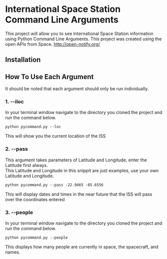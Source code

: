 # International Space Station Command Line Arguments 
This project will allow you to see International Space Station information using Python Command Line Arguments.  This project was created using the open APIs from Space.
http://open-notify.org/


## Installation


## How To Use Each Argument
It should be noted that each argument should only be run individually.

### 1.  --iloc

In your terminal window navigate to the directory you cloned the project and run the command below.  
```
python pycommand.py --loc
```
This will show you the current location of the ISS

### 2.  --pass

This argument takes parameters of Latitude and Longitude, enter the Latitude first always.  
This Latitude and Longitude in this snippit are just examples, use your own Latitude and Longitude. 

```
python pycommand.py --pass -22.9465 -85.6556
```
This will display dates and times in the near future that the ISS will pass over the coordinates entered

### 3.  --people
In your terminal window navigate to the directory you cloned the project and run the command below.  
```
python pycommand.py --people
```
This displays how many people are currently in space, the spacecraft, and names.


